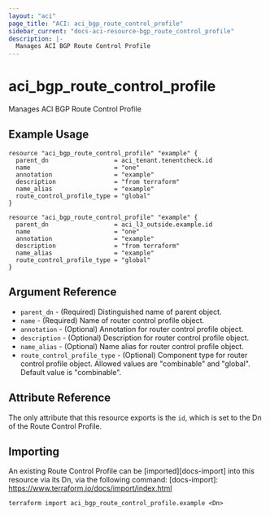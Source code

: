 ```yaml
---
layout: "aci"
page_title: "ACI: aci_bgp_route_control_profile"
sidebar_current: "docs-aci-resource-bgp_route_control_profile"
description: |-
  Manages ACI BGP Route Control Profile
---
```


# aci_bgp_route_control_profile

Manages ACI BGP Route Control Profile

## Example Usage

```hcl
resource "aci_bgp_route_control_profile" "example" {
  parent_dn                  = aci_tenant.tenentcheck.id
  name                       = "one"
  annotation                 = "example"
  description                = "from terraform"
  name_alias                 = "example"
  route_control_profile_type = "global"
}

resource "aci_bgp_route_control_profile" "example" {
  parent_dn                  = aci_l3_outside.example.id
  name                       = "one"
  annotation                 = "example"
  description                = "from terraform"
  name_alias                 = "example"
  route_control_profile_type = "global"
}
```

## Argument Reference

- `parent_dn` - (Required) Distinguished name of parent object.
- `name` - (Required) Name of router control profile object.
- `annotation` - (Optional) Annotation for router control profile object.
- `description` - (Optional) Description for router control profile object.
- `name_alias` - (Optional) Name alias for router control profile object.
- `route_control_profile_type` - (Optional) Component type for router control profile object. Allowed values are "combinable" and "global". Default value is "combinable".

## Attribute Reference

The only attribute that this resource exports is the `id`, which is set to the
Dn of the Route Control Profile.

## Importing

An existing Route Control Profile can be [imported][docs-import] into this resource via its Dn, via the following command:
[docs-import]: https://www.terraform.io/docs/import/index.html

```
terraform import aci_bgp_route_control_profile.example <Dn>
```
